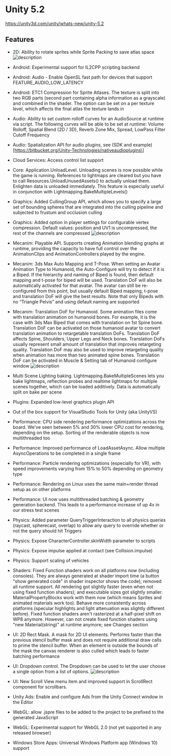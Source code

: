 # Unity 5.2

https://unity3d.com/unity/whats-new/unity-5.2

## Features



*   2D: Ability to rotate sprites while Sprite Packing to save atlas space ![description](/sites/default/files/5.2.0-relnotes-sprite-rotation.png)
*   Android: Experimental support for IL2CPP scripting backend
*   Android: Audio - Enable OpenSL fast path for devices that support FEATURE\_AUDIO\_LOW\_LATENCY
*   Android: ETC1 Compression for Sprite Atlases. The texture is split into two RGB parts (second part containing alpha information as a grayscale) and combined in the shader. The option can be set on a per texture level, which affects the final atlas the texture lands in
*   Audio: Ability to set custom rolloff curves for an AudioSource at runtime via script. The following curves will be able to be set at runtime: Volume Rolloff, Spatial Blend (2D / 3D), Reverb Zone Mix, Spread, LowPass Filter Cutoff Frequency
*   Audio: Spatialization API for audio plugins, see (SDK and example)\[https://bitbucket.org/Unity-Technologies/nativeaudioplugins\]

*   Cloud Services: Access control list support
*   Core: Application.UnloadLevel. Unloading scenes is now possible while the game is running. References to lightmaps are cleared but you have to call Resources.UnloadUnusedAssets() to actually unload them. Enlighten data is unloaded immediately. This feature is especially useful in conjunction with Lightmapping.BakeMultipleLevels()
*   Graphics: Added CullingGroup API, which allows you to specify a large set of bounding spheres that are integrated into the culling pipeline and subjected to frustum and occlusion culling
*   Graphics: Added option in player settings for configurable vertex compression. Default values: position and UV1 is uncompressed, the rest of the channels are compressed ![description](/sites/default/files/5.2.0-relnotes-vertex-compression.png)
    
*   Mecanim: Playable API. Supports creating Animation blending graphs at runtime, providing the capacity to have full control over the AnimationClips and AnimationControllers played by the engine.
    
*   Mecanim: 3ds Max Auto Mapping and T-Pose. When setting an Avatar Animation Type to Humanoid, the Auto-Configure will try to detect if it is a Biped. If the hierarchy and naming of Biped is found, then default mapping and t-pose for biped will be used. Translation DoF will also be automatically activated for that avatar. The avatar can still be re-configured from this point, but usually default Biped mapping, t-pose and translation DoF will give the best results. Note that only Bipeds with no “Triangle Pelvis” and using default naming are supported
*   Mecanim: Translation DoF for Humanoid. Some animation files come with translation animation on humanoid bones. For example, it is the case with 3ds Max Biped that comes with translation on 1st Spine bone. Translation DoF can be activated on those humanoid avatar to convert translation animation to retargetable translation DoFs. Translation DoF affects Spine, Shoulders, Upper Legs and Neck bones. Translation DoFs usually represent small amount of translation that improves retargeting quality. Translation DoF may also be used to improve retargeting quality when animation has more than two animated spine bones. Translation DoF can be activated in Muscle & Setting tab of Humanoid configure window ![description](/sites/default/files/5.2.0-relnotes-mecanim-translation-humanoid.png)
    
*   Multi Scene Lighting baking. Lightmapping.BakeMultipleScenes lets you bake lightmaps, reflection probes and realtime lightmaps for multiple scenes together, which can be loaded additively. Data is automatically split on bake per scene
    
*   Plugins: Expanded low-level graphics plugin API
*   Out of the box support for VisualStudio Tools for Unity (aka UnityVS)
*   Performance: CPU side rendering performance optimizations across the board. We've seen between 5% and 30% lower CPU cost for rendering, depending on the setup. Sorting of the renderable objects is now multithreaded too

*   Performance: Improved performance of LoadAssetAsync. Allow multiple AsyncOperations to be completed in a single frame
*   Performance: Particle rendering optimizations (especially for VR), with speed improvements varying from 15% to 50% depending on geometry type
*   Performance: Rendering on Linux uses the same main+render thread setup as on other platforms
*   Performance: UI now uses multithreaded batching & geometry generation backend. This leads to a performance increase of up 4x in our stress test scenes
*   Physics: Added parameter QueryTriggerInteraction to all physics queries (raycast, spherecast, overlap) to allow any query to override whether or not the query should hit Triggers
*   Physics: Expose CharacterController.skinWidth parameter to scripts
*   Physics: Expose impulse applied at contact (see Collision.impulse)
*   Physics: Support scaling of vehicles
*   Shaders: Fixed Function shaders work on all platforms now (including consoles). They are always generated at shader import time (a button "show generated code" in shader inspector shows the code); removed all runtime support. All rendering got slightly faster (even when not using fixed function shaders); and executable sizes got slightly smaller. MaterialPropertyBlocks work with them now (which means Sprites and animated materials work too). Behave more consistently across platforms (specular highlights and light attenuation was slightly different before). Fixed function shaders aren't rasterized at a half-pixel shift on WP8 anymore. However, can not create fixed function shaders using "new Material(string)" at runtime anymore; see Changes section
*   UI: 2D Rect Mask. A mask for 2D UI elements. Performs faster than the previous stencil buffer mask and does not require additional draw calls to prime the stencil buffer. When an element is outside the bounds of the mask the canvas renderer is also culled which leads to faster batching performance
*   UI: Dropdown control. The Dropdown can be used to let the user choose a single option from a list of options. ![description](/sites/default/files/5.2.0-relnotes-ui-dropdown.png)
    
*   UI: New Scroll View menu item and improved support in ScrollRect component for scrollbars.
    
*   Unity Ads: Enable and configure Ads from the Unity Connect window in the Editor
*   WebGL: allow .jspre files to be added to the project to be prefixed to the generated JavaScript
*   WebGL: Experimental support for WebGL 2.0 (not yet supported in any released browser)
*   Windows Store Apps: Universal Windows Platform app (Windows 10) support